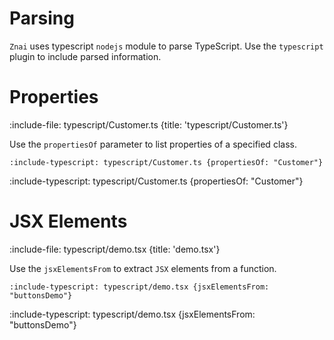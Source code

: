 # Parsing 

`Znai` uses typescript `nodejs` module to parse TypeScript. Use the `typescript` plugin to include parsed information.

# Properties

:include-file: typescript/Customer.ts {title: 'typescript/Customer.ts'}

Use the `propertiesOf` parameter to list properties of a specified class.

    :include-typescript: typescript/Customer.ts {propertiesOf: "Customer"}
    
:include-typescript: typescript/Customer.ts {propertiesOf: "Customer"}

# JSX Elements

:include-file: typescript/demo.tsx {title: 'demo.tsx'}

Use the `jsxElementsFrom` to extract `JSX` elements from a function. 

    :include-typescript: typescript/demo.tsx {jsxElementsFrom: "buttonsDemo"}
    
:include-typescript: typescript/demo.tsx {jsxElementsFrom: "buttonsDemo"}

